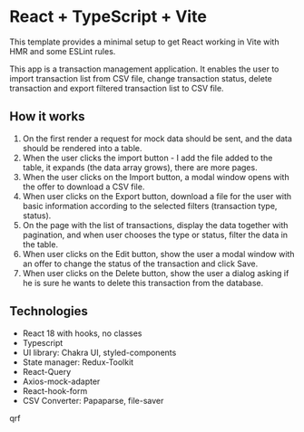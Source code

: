 # React + TypeScript + Vite

This template provides a minimal setup to get React working in Vite with HMR and some ESLint rules.

This app is a transaction management application. It enables the user to import transaction list from CSV file, change transaction status, delete transaction and export filtered transaction list to CSV file.

## How it works
1. On the first render a request for mock data should be sent, and the data should be rendered into a table.
2. When the user clicks the import button - I add the file added to the table, it expands (the data array grows), there are more pages.
3. When the user clicks on the Import button, a modal window opens with the offer to download a CSV file.
4. When user clicks on the Export button, download a file for the user with basic information according to the selected filters (transaction type, status).
5. On the page with the list of transactions, display the data together with pagination, and when user chooses the type or status, filter the data in the table.
6. When user clicks on the Edit button, show the user a modal window with an offer to change the status of the transaction and click Save.
7. When user clicks on the Delete button, show the user a dialog asking if he is sure he wants to delete this transaction from the database.

## Technologies

- React 18 with hooks, no classes
- Typescript
- UI library:
Chakra UI,
styled-components
- State manager:
 Redux-Toolkit
- React-Query
- Axios-mock-adapter 
- React-hook-form 
 - CSV Converter:
 Papaparse,  file-saver

 qrf